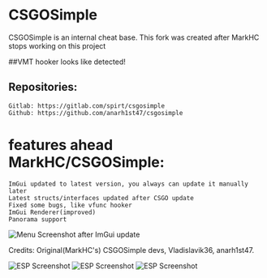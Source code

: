 # CSGOSimple
CSGOSimple is an internal cheat base. This fork was created after MarkHC stops working on this project

##VMT hooker looks like detected!

## Repositories:
    Gitlab: https://gitlab.com/spirt/csgosimple
    Github: https://github.com/anarh1st47/csgosimple

# features ahead MarkHC/CSGOSimple:
    ImGui updated to latest version, you always can update it manually later
    Latest structs/interfaces updated after CSGO update
    Fixed some bugs, like vfunc hooker
    ImGui Renderer(improved)
    Panorama support


![Menu Screenshot after ImGui update](https://i.imgur.com/pYgCja5.png)


Credits: Original(MarkHC's) CSGOSimple devs, Vladislavik36, anarh1st47.



![ESP Screenshot](https://i.imgur.com/NRJ4e2n.png)
![ESP Screenshot](https://i.imgur.com/KWO0bsw.png)
![ESP Screenshot](https://i.imgur.com/17iVttS.png)
